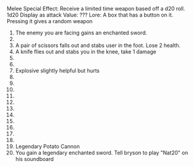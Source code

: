 Melee
Special Effect: Receive a limited time weapon based off a d20 roll.
1d20
Display as attack
Value: ???
Lore: A box that has a button on it. Pressing it gives a random weapon
1. The enemy you are facing gains an enchanted sword.
2.
3. A pair of scissors falls out and stabs user in the foot. Lose 2 health.
4. A knife flies out and stabs you in the knee, take 1 damage
5.
6.
7. Explosive slightly helpful but hurts
8.
9.
10.
11.
12.
13.
14.
15.
16.
17.
18.
19. Legendary Potato Cannon
20. You gain a legendary enchanted sword. Tell bryson to play "Nat20" on his soundboard